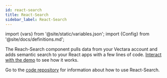```yaml
---
id: react-search
title: React-Search
sidebar_label: React-Search
---
```


import {vars} from '@site/static/variables.json';
import {Config} from '@site/docs/definitions.md';

The Reach-Search component pulls data from your Vectara account and adds 
semantic search to your React apps with a few lines of code. [Interact with the 
demo](https://vectara.github.io/react-search/) to see how it works.

Go to the [code repository](https://github.com/vectara/react-search) for information about 
how to use React-Search.
